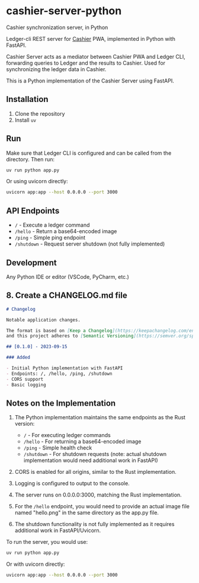 # cashier-server-python
Cashier synchronization server, in Python

Ledger-cli REST server for [Cashier](https://github.com/alensiljak/cashier) PWA, implemented in Python with FastAPI.

Cashier Server acts as a mediator between Cashier PWA and Ledger CLI, forwarding queries to Ledger and the results to Cashier. Used for synchronizing the ledger data in Cashier.

This is a Python implementation of the Cashier Server using FastAPI.

## Installation

1. Clone the repository
2. Install `uv`

## Run
Make sure that Ledger CLI is configured and can be called from the directory.
Then run:

```sh
uv run python app.py
```

Or using uvicorn directly:

```sh
uvicorn app:app --host 0.0.0.0 --port 3000
```

## API Endpoints

- `/` - Execute a ledger command
- `/hello` - Return a base64-encoded image
- `/ping` - Simple ping endpoint
- `/shutdown` - Request server shutdown (not fully implemented)

## Development

Any Python IDE or editor (VSCode, PyCharm, etc.)


## 8. Create a CHANGELOG.md file

```markdown:CHANGELOG.md
# Changelog

Notable application changes.

The format is based on [Keep a Changelog](https://keepachangelog.com/en/1.0.0/),
and this project adheres to [Semantic Versioning](https://semver.org/spec/v2.0.0.html).

## [0.1.0] - 2023-09-15

### Added

- Initial Python implementation with FastAPI
- Endpoints: /, /hello, /ping, /shutdown
- CORS support
- Basic logging
```

## Notes on the Implementation

1. The Python implementation maintains the same endpoints as the Rust version:
   - `/` - For executing ledger commands
   - `/hello` - For returning a base64-encoded image
   - `/ping` - Simple health check
   - `/shutdown` - For shutdown requests (note: actual shutdown implementation would need additional work in FastAPI)

2. CORS is enabled for all origins, similar to the Rust implementation.

3. Logging is configured to output to the console.

4. The server runs on 0.0.0.0:3000, matching the Rust implementation.

5. For the `/hello` endpoint, you would need to provide an actual image file named "hello.png" in the same directory as the app.py file.

6. The shutdown functionality is not fully implemented as it requires additional work in FastAPI/Uvicorn.

To run the server, you would use:

```bash
uv run python app.py
```

Or with uvicorn directly:

```bash
uvicorn app:app --host 0.0.0.0 --port 3000
```